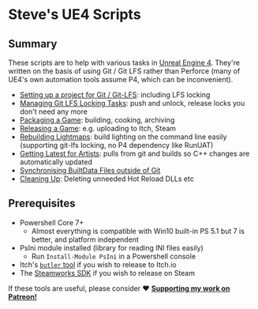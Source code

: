 # Steve's UE4 Scripts

## Summary

These scripts are to help with various tasks in [Unreal Engine 4](https://www.unrealengine.com). 
They're written on the basis of using Git / Git LFS rather than Perforce (many of UE4's own
automation tools assume P4, which can be inconvenient).

* [Setting up a project for Git / Git-LFS](./doc/GitSetup.md): including LFS locking
* [Managing Git LFS Locking Tasks](./GitScripts/Readme.md): push and unlock, release locks you don't need any more
* [Packaging a Game](./doc/Package.md): building, cooking, archiving
* [Releasing a Game](./doc/Release.md): e.g. uploading to Itch, Steam
* [Rebuilding Lightmaps](./doc/RebuildLightmaps.md): build lighting on the command line easily (supporting git-lfs locking, no P4 dependency like RunUAT)
* [Getting Latest for Artists](./doc/GetLatest.md): pulls from git and builds so C++ changes are automatically updated
* [Synchronising BuiltData Files outside of Git](./doc/DataSync.md)
* [Cleaning Up](./doc/Cleanup.md): Deleting unneeded Hot Reload DLLs etc


## Prerequisites

* Powershell Core 7+
  * Almost everything is compatible with Win10 built-in PS 5.1 but 7 is better, and platform independent
* PsIni module installed (library for reading INI files easily)
   * Run `Install-Module PsIni` in a Powershell console
* Itch's [`butler` tool](https://itch.io/docs/butler/) if you wish to release to Itch.io
* The [Steamworks SDK](https://partner.steamgames.com/doc/sdk) if you wish to release on Steam


If these tools are useful, please consider :heart: **[Supporting my work on Patreon!](https://www.patreon.com/stevestreeting)**

